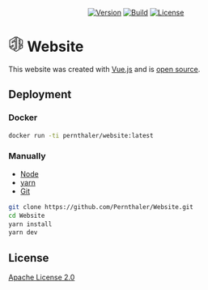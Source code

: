 <p align="center">
    <a href="https://github.com/Pernthaler/Website/tags"><img alt="Version" src="https://img.shields.io/github/v/release/Pernthaler/Website?label=Version"></a>
    <a href="https://github.com/Pernthaler/Website/actions"><img alt="Build" src="https://github.com/Pernthaler/Website/actions/workflows/build.yml/badge.svg"></a>
    <a href="https://github.com/Pernthaler/Website/blob/master/LICENSE"><img alt="License" src="https://img.shields.io/github/license/Pernthaler/Website?label=License"></a>
</p>

# <a href="https://github.com/Pernthaler/Website/blob/master/src/static/icon.png"><img src="https://github.com/Pernthaler/Website/raw/master/src/static/icon.png" alt="Logo" width="30" height="auto"></a> Website

This website was created with [Vue.js](https://vuejs.org/) and is [open source](https://github.com/Pernthaler/Website).

## Deployment

### Docker

```bash
docker run -ti pernthaler/website:latest
```

### Manually

- [Node](https://nodejs.org/en/download/)
- [yarn](https://classic.yarnpkg.com/en/docs/install/)
- [Git](https://git-scm.com/downloads)

```bash
git clone https://github.com/Pernthaler/Website.git
cd Website
yarn install
yarn dev
```

## License

[Apache License 2.0](https://github.com/Pernthaler/Website/blob/master/LICENSE)